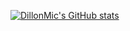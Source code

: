 [![DillonMic's GitHub stats](https://github-readme-stats.vercel.app/api?username=DillonMic)](https://github.com/anuraghazra/github-readme-stats)
